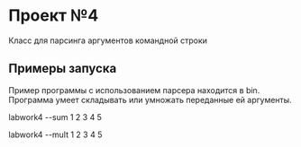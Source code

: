 # Проект №4

Класс для парсинга аргументов командной строки


## Примеры запуска

Пример программы с использованием парсера находится в bin. Программа умеет складывать или умножать переданные ей аргументы.

labwork4 --sum 1 2 3 4 5

labwork4 --mult 1 2 3 4 5